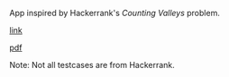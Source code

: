 App inspired by Hackerrank's *Counting Valleys* problem.

[link](https://www.hackerrank.com/challenges/counting-valleys/problem)

[pdf](assets/counting-valleys-English.pdf)

Note: Not all testcases are from Hackerrank.